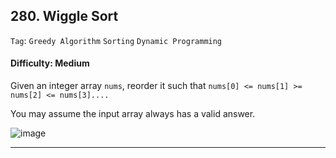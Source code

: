 ## 280. Wiggle Sort

```Tag```: ```Greedy Algorithm``` ```Sorting``` ```Dynamic Programming```

#### Difficulty: Medium

Given an integer array ```nums```, reorder it such that ```nums[0] <= nums[1] >= nums[2] <= nums[3]....```

You may assume the input array always has a valid answer.

![image](https://user-images.githubusercontent.com/35042430/217604872-6bf33772-38ed-4a2d-86c7-98987071b3c9.png)

---

 
